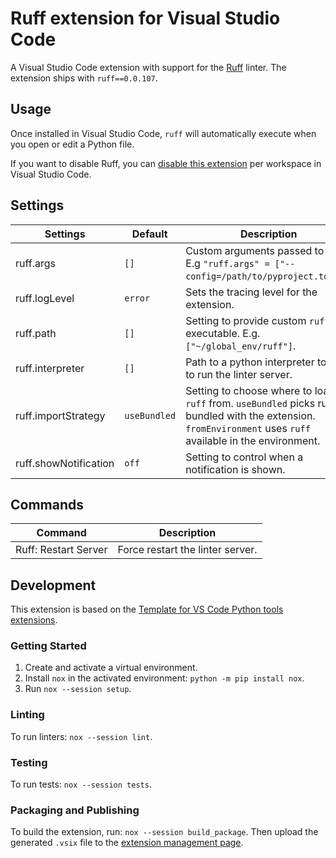 # Ruff extension for Visual Studio Code

A Visual Studio Code extension with support for the [Ruff](https://github.com/charliermarsh/ruff)
linter. The extension ships with `ruff==0.0.107`.

## Usage

Once installed in Visual Studio Code, `ruff` will automatically execute when you open or edit a
Python file.

If you want to disable Ruff, you can [disable this extension](https://code.visualstudio.com/docs/editor/extension-marketplace#_disable-an-extension)
per workspace in Visual Studio Code.

## Settings

| Settings             | Default        | Description                                                                                                                                                  |
|----------------------|----------------|--------------------------------------------------------------------------------------------------------------------------------------------------------------|
| ruff.args             | `[]`           | Custom arguments passed to `ruff`. E.g `"ruff.args" = ["--config=/path/to/pyproject.toml"]`.                                                                 |
| ruff.logLevel         | `error`        | Sets the tracing level for the extension.                                                                                                                    |
| ruff.path             | `[]`           | Setting to provide custom `ruff` executable. E.g. `["~/global_env/ruff"]`.                                                                                   |
| ruff.interpreter      | `[]`           | Path to a python interpreter to use to run the linter server.                                                                                                |
| ruff.importStrategy   | `useBundled`   | Setting to choose where to load `ruff` from. `useBundled` picks ruff bundled with the extension. `fromEnvironment` uses `ruff` available in the environment. |
| ruff.showNotification | `off`          | Setting to control when a notification is shown.                                                                                                             |

## Commands

| Command              | Description                      |
|----------------------| -------------------------------- |
| Ruff: Restart Server | Force restart the linter server. |

## Development

This extension is based on the [Template for VS Code Python tools extensions](https://github.com/microsoft/vscode-python-tools-extension-template).

### Getting Started

1. Create and activate a virtual environment.
2. Install `nox` in the activated environment: `python -m pip install nox`.
3. Run `nox --session setup`.

### Linting

To run linters: `nox --session lint`.

### Testing

To run tests: `nox --session tests`.

### Packaging and Publishing

To build the extension, run: `nox --session build_package`. Then upload the generated `.vsix` file
to the [extension management page](https://marketplace.visualstudio.com/manage).
